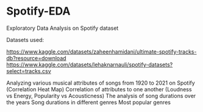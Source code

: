 # Spotify-EDA
Exploratory Data Analysis on Spotify dataset

Datasets used:
  
https://www.kaggle.com/datasets/zaheenhamidani/ultimate-spotify-tracks-db?resource=download
https://www.kaggle.com/datasets/lehaknarnauli/spotify-datasets?select=tracks.csv

Analyzing various musical attributes of songs from 1920 to 2021 on Spotify (Correlation Heat Map)
Correlation of attributes to one another (Loudness vs Energy, Popularity vs Acousticness)
The analysis of song durations over the years
Song durations in different genres
Most popular genres


